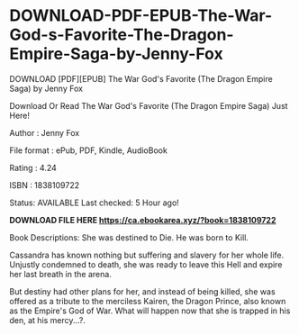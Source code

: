 # DOWNLOAD-PDF-EPUB-The-War-God-s-Favorite-The-Dragon-Empire-Saga-by-Jenny-Fox
DOWNLOAD [PDF][EPUB] The War God's Favorite (The Dragon Empire Saga) by Jenny Fox

Download Or Read The War God's Favorite (The Dragon Empire Saga) Just Here!

Author : Jenny Fox

File format : ePub, PDF, Kindle, AudioBook

Rating : 4.24

ISBN : 1838109722

Status: AVAILABLE Last checked: 5 Hour ago!

**DOWNLOAD FILE HERE https://ca.ebookarea.xyz/?book=1838109722**

Book Descriptions:
She was destined to Die.
He was born to Kill.

Cassandra has known nothing but suffering and slavery for her whole life. Unjustly condemned to death, she was ready to leave this Hell and expire her last breath in the arena.

But destiny had other plans for her, and instead of being killed, she was offered as a tribute to the merciless Kairen, the Dragon Prince, also known as the Empire's God of War. What will happen now that she is trapped in his den, at his mercy...?.
